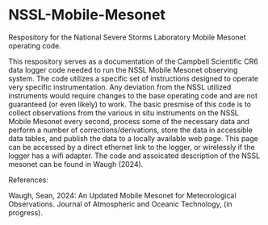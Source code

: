 # NSSL-Mobile-Mesonet
Respository for the National Severe Storms Laboratory Mobile Mesonet operating code.

This respository serves as a documentation of the Campbell Scientific CR6 data logger code needed to run the NSSL Mobile Mesonet observing system. The code utilizes a specific set of instructions designed to operate very specific instrumentation. Any deviation from the NSSL utilized instruments would require changes to the base operating code and are not guaranteed (or even likely) to work. The basic presmise of this code is to collect observations from the various in situ instruments on the NSSL Mobile Mesonet every second, process some of the necessary data and perform a number of corrections/derivations, store the data in accessible data tables, and publish the data to a locally available web page. This page can be accessed by a direct ethernet link to the logger, or wirelessly if the logger has a wifi adapter. The code and assoicated description of the NSSL mesonet can be found in Waugh (2024).


References:

Waugh, Sean, 2024: An Updated Mobile Mesonet for Meteorological Observations. Journal of Atmospheric and Oceanic Technology, (in progress).

